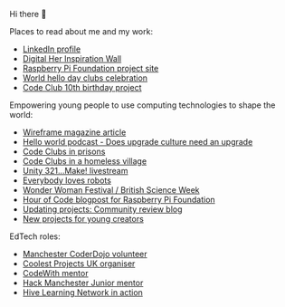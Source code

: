Hi there 👋

Places to read about me and my work: 
+ [LinkedIn profile](https://www.linkedin.com/in/libsmart)
+ [Digital Her Inspiration Wall](https://digitalher.co.uk/inspiration-wall/liz-smart)
+ [Raspberry Pi Foundation project site](https://projects.raspberrypi.org/en/projects)
+ [World hello day clubs celebration](https://blog.codeclub.org/2022/12/13/celebrating-world-hello-day-through-code)
+ [Code Club 10th birthday project](https://projects.raspberrypi.org/en/projects/party-pinata)

Empowering young people to use computing technologies to shape the world:
+ [Wireframe magazine article](https://wireframe.raspberrypi.com/articles/make-3d-adventures-with-unity-and-the-raspberry-pi-foundation)
+ [Hello world podcast - Does upgrade culture need an upgrade](https://helloworld.raspberrypi.org/articles/does-upgrade-culture-need-an-upgrade)
+ [Code Clubs in prisons](https://blog.codeclub.org/2018/05/30/building-family-bonds-with-code-club-in-prison)
+ [Code Clubs in a homeless village](https://www.savethefamily.org.uk/the-start-of-the-stf-codeclub)
+ [Unity 321...Make! livestream](https://www.youtube.com/watch?v=0pUyhlc4W2I)
+ [Everybody loves robots](http://www.esriblog.info/well-that-was-everybody-loves-robots)
+ [Wonder Woman Festival / British Science Week](https://www.nationalfootballmuseum.com/whatson/girls-in-the-game)
+ [Hour of Code blogpost for Raspberry Pi Foundation](https://www.raspberrypi.org/blog/hour-of-code-activities)
+ [Updating projects: Community review blog](https://www.raspberrypi.org/blog/introduction-to-scratch)
+ [New projects for young creators](https://blog.codeclub.org/2022/01/27/go-on-a-coding-adventure-with-our-new-project-paths/)

EdTech roles:
+ [Manchester CoderDojo volunteer](https://youtu.be/P-SXXLy8urQ)
+ [Coolest Projects UK organiser](https://www.thesharpproject.co.uk/coolest-projects-uk-2019-in-review)
+ [CodeWith mentor](https://codewith.org.uk/people)
+ [Hack Manchester Junior mentor](https://digitalblog.coop.co.uk/2016/10/28/hack-manchester-junior)
+ [Hive Learning Network in action](https://technation.io/news/hive-learning-community)

